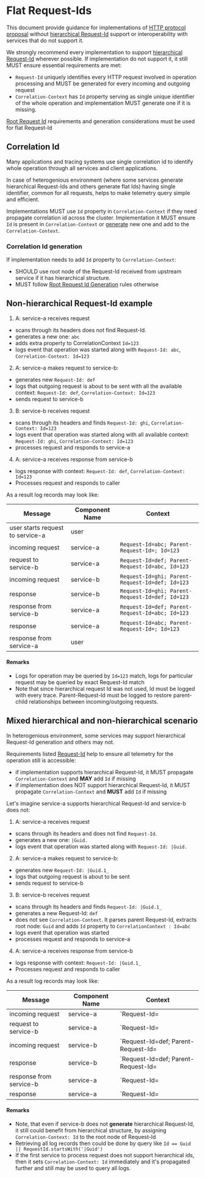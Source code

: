 # Flat Request-Ids
This document provide guidance for implementations of [HTTP protocol proposal](http_protocol_proposal_v1.md) without [hierarchical Request-Id](hierarchical_request_id.md) support or interoperability with services that do not support it. 

We strongly recommend every implementation to support [hierarchical Request-Id](hierarchical_request_id.md) wherever possible. If implementation do not support it, it still MUST ensure essential requirements are met:
* `Request-Id` uniquely identifies every HTTP request involved in operation processing and MUST be generated for every incoming and outgoing request
* `Correlation-Context` has `Id` property serving as single unique identifier of the whole operation and implementation MUST generate one if it is missing.

[Root Request Id](hierarchical_request_id.md#root-request-id-generation) requirements and generation considerations must be used for flat Request-Id

## Correlation Id
Many applications and tracing systems use single correlation id to identify whole operation through all services and client applications.

In case of heterogenious environment (where some services generate hierarchical Request-Ids and others generate flat Ids) having single identifier, common for all requests, helps to make telemetry query simple and efficient.

Implementations MUST use `Id` property in `Correlation-Context` if they need propagate correlation id across the cluster.
Implementation it MUST ensure `Id` is present in `Correlation-Context` or [generate](#correlation-id-generation) new one and add to the `Correlation-Context`.

### Correlation Id generation
If implementation needs to add `Id` property to `Correlation-Context`:
* SHOULD use root node of the Request-Id received from upstream service if it has hierarchical structure.
* MUST follow [Root Request Id Generation](hierarchical_request_id.md#root-request-id-generation) rules otherwise

## Non-hierarchical Request-Id example
1. A: service-a receives request 
  * scans through its headers does not find Request-Id.
  * generates a new one: `abc`
  * adds extra property to CorrelationContext `Id=123`
  * logs event that operation was started along with `Request-Id: abc`, `Correlation-Context: Id=123`
2. A: service-a makes request to service-b:
  * generates new `Request-Id: def`
  * logs that outgoing request is about to be sent with all the available context: `Request-Id: def`, `Correlation-Context: Id=123`
  * sends request to service-b
3. B: service-b receives request
  * scans through its headers and finds `Request-Id: ghi`, `Correlation-Context: Id=123`
  * logs event that operation was started along with all available context: `Request-Id: ghi`, `Correlation-Context: Id=123`
  * processes request and responds to service-a
4. A: service-a receives response from service-b
  * logs response with context: `Request-Id: def`, `Correlation-Context: Id=123`
  * Processes request and responds to caller

As a result log records may look like:

| Message  |  Component Name | Context |
| ---------| --------------- | ------- |
| user starts request to service-a | user |  |
| incoming request | service-a | `Request-Id=abc; Parent-Request-Id=; Id=123` |
| request to service-b | service-a | `Request-Id=def; Parent-Request-Id=abc, Id=123` |
| incoming request | service-b | `Request-Id=ghi; Parent-Request-Id=def; Id=123` |
| response | service-b |`Request-Id=ghi; Parent-Request-Id=def; Id=123` |
| response from service-b | service-a | `Request-Id=def; Parent-Request-Id=abc; Id=123` |
| response | service-a |`Request-Id=abc; Parent-Request-Id=; Id=123` |
| response from service-a | user |  |

#### Remarks
* Logs for operation may be queried by `Id=123` match, logs for particular request may be queried by exact Request-Id match
* Note that since hierarchical request Id was not used, Id must be logged with every trace. Parent-Request-Id must be logged to restore parent-child relationships between incoming/outgoing requests.

## Mixed hierarchical and non-hierarchical scenario
In heterogenious environment, some services may support hierarchical Request-Id generation and others may not.

Requirements listed [Request-Id](http_protocol_proposal_v1.md#request-id) help to ensure all telemetry for the operation still is accessible:
- if implementation supports hierarchical Request-Id, it MUST propagate `Correlation-Context` and **MAY** add `Id` if missing
- if implementation does NOT support hierarchical Request-Id, it MUST propagate `Correlation-Context` and **MUST** add `Id` if missing

Let's imagine service-a supports hierarchical Request-Id and service-b does not:

1. A: service-a receives request 
  * scans through its headers and does not find `Request-Id`.
  * generates a new one: `|Guid.`
  * logs event that operation was started along with `Request-Id: |Guid.`
2. A: service-a makes request to service-b:
  * generates new `Request-Id: |Guid.1_`
  * logs that outgoing request is about to be sent
  * sends request to service-b
3. B: service-b receives request
  * scans through its headers and finds `Request-Id: |Guid.1_`
  * generates a new Request-Id: `def`   
  * does not see `Correlation-Context`. It parses parent Request-Id, extracts root node: `Guid` and adds `Id` property to `CorrelationContext : Id=abc`
  * logs event that operation was started
  * processes request and responds to service-a
4. A: service-a receives response from service-b
  * logs response with context: `Request-Id: |Guid.1_`
  * Processes request and responds to caller

As a result log records may look like:

| Message  |  Component Name | Context |
| ---------| --------------- | ------- |
| incoming request | service-a | `Request-Id=|Guid.` |
| request to service-b | service-a | `Request-Id=|Guid.1_` |
| incoming request | service-b | `Request-Id=def; Parent-Request-Id=|Guid.1_; Id=Guid` |
| response | service-b |`Request-Id=def; Parent-Request-Id=|Guid.1_; Id=Guid` |
| response from service-b | service-a | `Request-Id=|Guid.1_; Parent-Request-Id=|abc.bcec871c; Id=Guid` |
| response | service-a |`Request-Id=|Guid.` |

#### Remarks
* Note, that even if service-b does not **generate** hierarchical Request-Id, it still could benefit from hierarchical structure, by assigning `Correlation-Context: Id` to the root node of Request-Id
* Retrieving all log records then could be done by query like `Id == Guid || RequestId.startsWith('|Guid')`
* If the first service to process request does not support hierarchical ids, then it sets `Correlation-Context: Id` immediately and it's propagated further and still may be used to query all logs.
